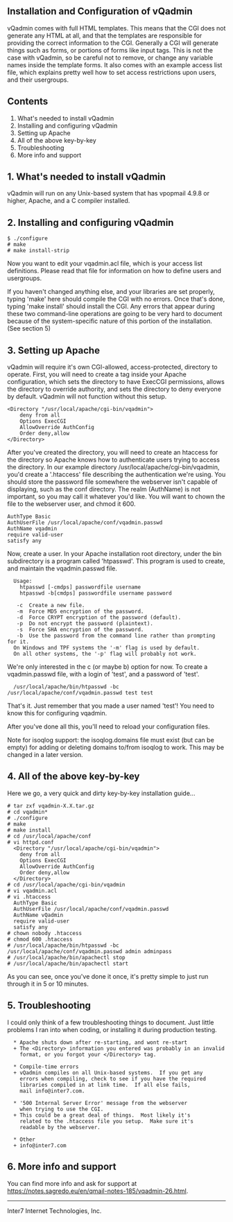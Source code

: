 Installation and Configuration of vQadmin
------------------------------------------------------------------------------

vQadmin comes with full HTML templates.  This means that the CGI
does not generate any HTML at all, and that the templates
are responsible for providing the correct information to the CGI.
Generally a CGI will generate things such as forms, or portions
of forms like input tags.  This is not the case with vQadmin, so
be careful not to remove, or change any variable names inside
the template forms.  It also comes with an example access list file,
which explains pretty well how to set access restrictions upon users,
and their usergroups.

##  Contents
1.  What's needed to install vQadmin
2.  Installing and configuring vQadmin
3.  Setting up Apache
4.  All of the above key-by-key
5.  Troubleshooting
6.  More info and support

## 1.  What's needed to install vQadmin
vQadmin will run on any Unix-based system that has
vpopmail 4.9.8 or higher, Apache, and a C compiler installed.

## 2.  Installing and configuring vQadmin
```
$ ./configure 
# make
# make install-strip
```
Now you want to edit your vqadmin.acl file, which is your access list
definitions.  Please read that file for information on how to define users
and usergroups.

If you haven't changed anything else, and your libraries are set properly,
typing 'make' here should compile the CGI with no errors.  Once that's done,
typing 'make install' should install the CGI.  Any errors that appear during
these two command-line operations are going to be very hard to document
because of the system-specific nature of this portion of the installation.
(See section 5)

## 3. Setting up Apache

vQadmin will require it's own CGI-allowed, access-protected,
directory to operate.  First, you will need to create a <Directory>
tag inside your Apache configuration, which sets the directory
to have ExecCGI permissions, allows the directory to override
authority, and sets the directory to deny everyone by default.
vQadmin will not function without this setup.
```
<Directory "/usr/local/apache/cgi-bin/vqadmin">
    deny from all
    Options ExecCGI
    AllowOverride AuthConfig
    Order deny,allow
</Directory>
```
After you've created the directory, you will need to create an
htaccess for the directory so Apache knows how to authenticate
users trying to access the directory.  In our example directory
/usr/local/apache/cgi-bin/vqadmin, you'd create a '.htaccess' file
describing the authentication we're using.  You should store the
password file somewhere the webserver isn't capable of displaying,
such as the conf directory.  The realm (AuthName) is not important,
so you may call it whatever you'd like.  You will want to chown
the file to the webserver user, and chmod it 600.
```
AuthType Basic
AuthUserFile /usr/local/apache/conf/vqadmin.passwd
AuthName vqadmin
require valid-user
satisfy any
```
Now, create a user.  In your Apache installation root directory, under
the bin subdirectory is a program called 'htpasswd'.  This program is used
to create, and maintain the vqadmin.passwd file.
```
  Usage:
	htpasswd [-cmdps] passwordfile username
	htpasswd -b[cmdps] passwordfile username password

   -c  Create a new file.
   -m  Force MD5 encryption of the password.
   -d  Force CRYPT encryption of the password (default).
   -p  Do not encrypt the password (plaintext).
   -s  Force SHA encryption of the password.
   -b  Use the password from the command line rather than prompting for it.
  On Windows and TPF systems the '-m' flag is used by default.
  On all other systems, the '-p' flag will probably not work.
```
We're only interested in the c (or maybe b) option for now.
To create a vqadmin.passwd file, with a login of 'test', and a
password of 'test'.
```
  /usr/local/apache/bin/htpasswd -bc /usr/local/apache/conf/vqadmin.passwd test test
```
That's it.  Just remember that you made a user named 'test'!  You need
to know this for configuring vqadmin.

After you've done all this, you'll need to reload your configuration
files.

Note for isoqlog support: the isoqlog.domains file must exist (but can be
empty) for adding or deleting domains to/from isoqlog to work.  This may
be changed in a later version.

## 4.  All of the above key-by-key

Here we go, a very quick and dirty key-by-key installation guide...
```
# tar zxf vqadmin-X.X.tar.gz 
# cd vqadmin* 
# ./configure
# make
# make install
# cd /usr/local/apache/conf
# vi httpd.conf
  <Directory "/usr/local/apache/cgi-bin/vqadmin">
    deny from all
    Options ExecCGI 
    AllowOverride AuthConfig
    Order deny,allow
  </Directory>
# cd /usr/local/apache/cgi-bin/vqadmin
# vi vqadmin.acl
# vi .htaccess
  AuthType Basic
  AuthUserFile /usr/local/apache/conf/vqadmin.passwd
  AuthName vQadmin
  require valid-user
  satisfy any
# chown nobody .htaccess
# chmod 600 .htaccess
# /usr/local/apache/bin/htpasswd -bc /usr/local/apache/conf/vqadmin.passwd admin adminpass
# /usr/local/apache/bin/apachectl stop 
# /usr/local/apache/bin/apachectl start 
```
As you can see, once you've done it once, it's pretty simple to just run
through it in 5 or 10 minutes.

## 5.  Troubleshooting

I could only think of a few troubleshooting things to document.
Just little problems I ran into when coding, or installing it during
production testing.
```
  * Apache shuts down after re-starting, and wont re-start
  + The <Directory> information you entered was probably in an invalid
    format, or you forgot your </Directory> tag. 
   
  * Compile-time errors
  + vQadmin compiles on all Unix-based systems.  If you get any
    errors when compiling, check to see if you have the required
    libraries compiled in at link time.  If all else fails,
    mail info@inter7.com.
 
  * '500 Internal Server Error' message from the webserver
    when trying to use the CGI.
  + This could be a great deal of things.  Most likely it's
    related to the .htaccess file you setup.  Make sure it's
    readable by the webserver.

  * Other
  + info@inter7.com
```

## 6. More info and support

You can find more info and ask for support at https://notes.sagredo.eu/en/qmail-notes-185/vqadmin-26.html.

------------------------------------------------------------------------------
Inter7 Internet Technologies, Inc.

